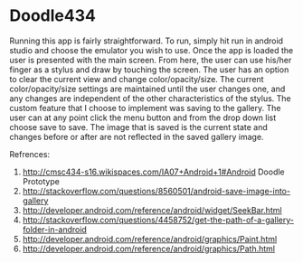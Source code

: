 # Doodle434

Running this app is fairly straightforward. To run, simply hit run in android studio and choose the emulator you wish to use. Once the app is loaded the user is presented with the main screen. From here, the user can use his/her finger as a stylus and draw by touching the screen. The user has an option to clear the current view and change color/opacity/size. The current color/opacity/size settings are maintained until the user changes one, and any changes are independent of the other characteristics of the stylus. The custom feature that I choose to implement was saving to the gallery. The user can at any point click the menu button and from the drop down list choose save to save. The image that is saved is the current state and changes before or after are not reflected in the saved gallery image.

Refrences:

1. http://cmsc434-s16.wikispaces.com/IA07+Android+1#Android Doodle Prototype
2. http://stackoverflow.com/questions/8560501/android-save-image-into-gallery
3. http://developer.android.com/reference/android/widget/SeekBar.html
4. http://stackoverflow.com/questions/4458752/get-the-path-of-a-gallery-folder-in-android
5. http://developer.android.com/reference/android/graphics/Paint.html
6. http://developer.android.com/reference/android/graphics/Path.html